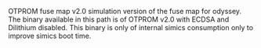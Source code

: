 OTPROM fuse map v2.0 simulation version of the fuse map for odyssey.
The binary available in this path is of OTPROM v2.0 with ECDSA and Dilithium
disabled.
This binary is only of internal simics consumption only to improve simics boot
time.
